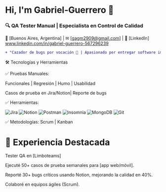 # Hi, I'm Gabriel-Guerrero 👋

### 🔍 **QA Tester Manual | Especialista en Control de Calidad**  

📍 [Buenos Aires, Argentina] | ✉ [gagm2909@gmail.com] | 🔗 [LinkedIn] www.linkedin.com/in/gabriel-guerrero-567296239

```diff
+ "Cazador de bugs por vocación 🐞 | Apasionado por entregar software impecable" +
```
🛠 Tecnologías y Herramientas

✅ Pruebas Manuales:

Funcionales | Regresión | Humo | Usabilidad

Casos de prueba en Jira/Notion| Reporte de bugs

✅ Herramientas:

![Jira](https://img.shields.io/badge/Jira-0052CC?logo=Jira&logoColor=white)
![Notion](https://img.shields.io/badge/Notion-000000?style=for-the-badge&logo=notion&logoColor=white)
![Postman](https://img.shields.io/badge/Postman-FF6C37?style=for-the-badge&logo=postman&logoColor=white)
![Insomnia](https://img.shields.io/badge/Insomnia-5849BE?style=for-the-badge&logo=insomnia&logoColor=white)
![MongoDB](https://img.shields.io/badge/MongoDB-47A248?style=for-the-badge&logo=mongodb&logoColor=white)
![Git](https://img.shields.io/badge/Git-F05032?style=for-the-badge&logo=git&logoColor=white)

✅ Metodologías: Scrum | Kanban

# 📂 Experiencia Destacada
Tester QA en [Limboteams]

  Ejecuté 50+ casos de prueba semanales para [app web/móvil].
  
  Reporté 30+ bugs críticos usando Notion, mejorando la calidad en 40%.
  
  Colaboré en equipos ágiles (Scrum).
